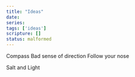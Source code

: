 ```yaml
---
title: "Ideas"
date: 
series: 
tags: ['ideas']
scripture: []
status: malformed
---
```


Compass
Bad sense of direction
Follow your nose

Salt and Light